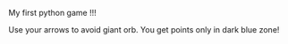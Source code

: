 My first python game !!!

Use your arrows to avoid giant orb.
You get points only in dark blue zone!
